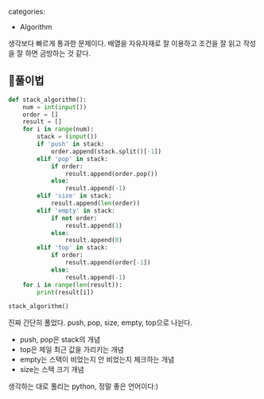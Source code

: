categories:
  - Algorithm

생각보다 빠르게 통과한 문제이다. 배열을 자유자재로 잘 이용하고 조건을 잘 읽고 작성을 잘 하면 금방하는 것 같다.

## 🍳풀이법
```python
def stack_algorithm():
    num = int(input())
    order = []
    result = []
    for i in range(num):
        stack = (input())
        if 'push' in stack:
            order.append(stack.split()[-1])
        elif 'pop' in stack:
            if order:
                result.append(order.pop())
            else:
                result.append(-1)
        elif 'size' in stack:
            result.append(len(order))
        elif 'empty' in stack:
            if not order:
                result.append(1)
            else:
                result.append(0)
        elif 'top' in stack:
            if order:
                result.append(order[-1])
            else:
                result.append(-1)
    for i in range(len(result)):
        print(result[i])

stack_algorithm()
```

진짜 간단히 풀었다. push, pop, size, empty, top으로 나뉜다.
- push, pop은 stack의 개념
- top은 제일 최근 값을 가리키는 개념
- empty는 스택이 비었는지 안 비었는지 체크하는 개념
- size는 스택 크기 개념

생각하는 대로 풀리는 python, 정말 좋은 언어이다:)
